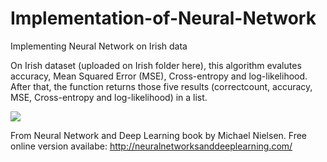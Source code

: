 # Implementation-of-Neural-Network
Implementing Neural Network on Irish data 

On Irish dataset (uploaded on Irish folder here), this algorithm evalutes accuracy, Mean Squared Error (MSE), Cross-entropy and log-likelihood. After that, the function returns those five results (correctcount, accuracy, MSE, Cross-entropy and log-likelihood) in a list.


![](images/%20IRISH.png)


From Neural Network and Deep Learning book by Michael Nielsen. Free online version availabe: http://neuralnetworksanddeeplearning.com/


